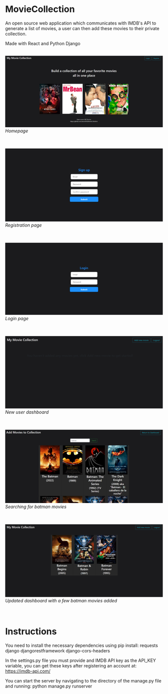 # MovieCollection
An open source web application which communicates with IMDB's API to generate a list of movies, a user can then add these movies to their private collection.

Made with React and Python Django
<br /><br />

![alt text](images/homepage.png)
<em>Homepage</em>
<br /><br /><br />

![alt text](images/register.png)
<em>Registration page</em>
<br /><br /><br />

![alt text](images/login.png)
<em>Login page</em>
<br /><br /><br />

![alt text](images/new-user.png)
<em>New user dashboard</em>
<br /><br /><br />

![alt text](images/searching-for-movie.png)
<em>Searching for batman movies</em>
<br /><br /><br />

![alt text](images/updated-dashboard.png)
<em>Updated dashboard with a few batman movies added</em>
<br /><br /><br />

# Instructions
You need to install the necessary dependencies using pip install:
requests
django
djangorestframework
django-cors-headers

In the settings.py file you must provide and IMDB API key as the API_KEY variable, you can get these keys after registering an account at:
https://imdb-api.com/

You can start the server by navigating to the directory of the manage.py file and running:
python manage.py runserver
